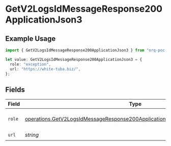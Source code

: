 # GetV2LogsIdMessageResponse200ApplicationJson3

## Example Usage

```typescript
import { GetV2LogsIdMessageResponse200ApplicationJson3 } from "orq-poc-typescript-multi-env-version/models/operations";

let value: GetV2LogsIdMessageResponse200ApplicationJson3 = {
  role: "exception",
  url: "https://white-tuba.biz/",
};
```

## Fields

| Field                                                                                                                                                                            | Type                                                                                                                                                                             | Required                                                                                                                                                                         | Description                                                                                                                                                                      |
| -------------------------------------------------------------------------------------------------------------------------------------------------------------------------------- | -------------------------------------------------------------------------------------------------------------------------------------------------------------------------------- | -------------------------------------------------------------------------------------------------------------------------------------------------------------------------------- | -------------------------------------------------------------------------------------------------------------------------------------------------------------------------------- |
| `role`                                                                                                                                                                           | [operations.GetV2LogsIdMessageResponse200ApplicationJSONResponseBody3Evals7Role](../../models/operations/getv2logsidmessageresponse200applicationjsonresponsebody3evals7role.md) | :heavy_check_mark:                                                                                                                                                               | The role of the prompt message                                                                                                                                                   |
| `url`                                                                                                                                                                            | *string*                                                                                                                                                                         | :heavy_check_mark:                                                                                                                                                               | N/A                                                                                                                                                                              |